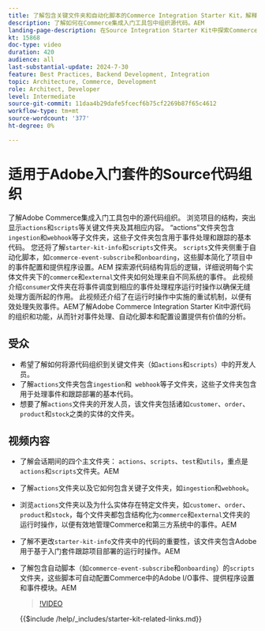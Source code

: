 ```yaml
---
title: 了解包含关键文件夹和自动化脚本的Commerce Integration Starter Kit，解释
description: 了解如何在Commerce集成入门工具包中组织源代码。​AEM
landing-page-description: 在Source Integration Starter Kit中探索Commerce代码组织
kt: 15868
doc-type: video
duration: 420
audience: all
last-substantial-update: 2024-7-30
feature: Best Practices, Backend Development, Integration
topic: Architecture, Commerce, Development
role: Architect, Developer
level: Intermediate
source-git-commit: 11daa4b29dafe5fcecf6b75cf2269b87f65c4612
workflow-type: tm+mt
source-wordcount: '377'
ht-degree: 0%

---
```


# 适用于Adobe入门套件的Source代码组织

了解Adobe Commerce集成入门工具包中的源代码组织&#x200B;。 浏览项目的结构，突出显示`actions`和`scripts`等关键文件夹及其相应内容&#x200B;。 “actions”文件夹包含`ingestion`和`webhook`等子文件夹，这些子文件夹包含用于事件处理和跟踪的基本代码。 您还将了解`starter-kit-info`和`scripts`文件夹。 `scripts`文件夹侧重于自动化脚本，如`commerce-event-subscribe`和`onboarding`，这些脚本简化了项目中的事件配置和提供程序设置。
&#x200B;AEM
探索源代码结构背后的逻辑，详细说明每个实体文件夹下的`commerce`和`external`文件夹如何处理来自不同系统的事件。 此视频介绍`consumer`文件夹在将事件调度到相应的事件处理程序运行时操作以确保无缝处理方面所起的作用。 此视频还介绍了在运行时操作中实施的重试机制，以便有效处理失败事件。&#x200B;AEM了解Adobe Commerce Integration Starter Kit中源代码的组织和功能，从而针对事件处理、自动化脚本和配置设置提供有价值的分析。

## 受众

* 希望了解如何将源代码组织到关键文件夹（如`actions`和`scripts`）中的开发人员。
* 了解`actions`文件夹包含`ingestion`和` webhook`等子文件夹，这些子文件夹包含用于处理事件和跟踪部署的基本代码。
* 想要了解`actions`文件夹的开发人员，该文件夹包括诸如`customer`、`order`、`product`和`stock`之类的实体的文件夹。

## 视频内容

* 了解会话期间的四个主文件夹： `actions`、`scripts`、`test`和`utils`，重点是`actions`和`scripts`文件夹。&#x200B;AEM
* 了解`actions`文件夹以及它如何包含关键子文件夹，如`ingestion`和`webhook`。
* 浏览`actions`文件夹以及为什么实体存在特定文件夹，如`customer`、`order`、`product`和`stock`，每个文件夹都包含结构化为`commerce`和`external`文件夹的运行时操作，以便有效地管理Commerce和第三方系统中的事件。&#x200B;AEM
* 了解不更改`starter-kit-info`文件夹中的代码的重要性，该文件夹包含Adobe用于基于入门套件跟踪项目部署的运行时操作。&#x200B;AEM
* 了解包含自动脚本（如`commerce-event-subscribe`和`onboarding`）的`scripts`文件夹，这些脚本可自动配置Commerce中的Adobe I/O事件、提供程序设置和事件模块。&#x200B;AEM

  >[!VIDEO](https://video.tv.adobe.com/v/3431691?learn=on)

  {{$include /help/_includes/starter-kit-related-links.md}}